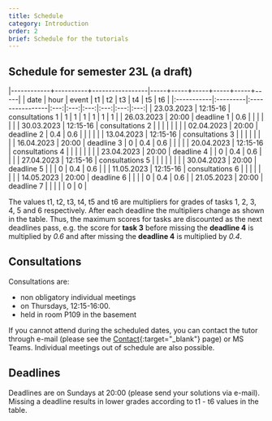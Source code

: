 ```yaml
---
title: Schedule
category: Introduction
order: 2
brief: Schedule for the tutorials
---
```


## Schedule for semester 23L (a draft)

|------------+----------+-----------------|-----+-----+-----+-----+-----+-----|
| date       | hour     | event           | t1  | t2  | t3  | t4  | t5  | t6  |
|:-----------|:---------|:----------------|:---:|:---:|:---:|:---:|:---:|:---:|
| 23.03.2023 | 12:15-16 | consultations 1 | 1   | 1   | 1   | 1   | 1   | 1   |
| 26.03.2023 | 20:00    | deadline 1      | 0.6 |     |     |     |     |     |
| 30.03.2023 | 12:15-16 | consultations 2 |     |     |     |     |     |     |
| 02.04.2023 | 20:00    | deadline 2      | 0.4 | 0.6 |     |     |     |     |
| 13.04.2023 | 12:15-16 | consultations 3 |     |     |     |     |     |     |
| 16.04.2023 | 20:00    | deadline 3      | 0   | 0.4 | 0.6 |     |     |     |
| 20.04.2023 | 12:15-16 | consultations 4 |     |     |     |     |     |     |
| 23.04.2023 | 20:00    | deadline 4      |     | 0   | 0.4 | 0.6 |     |     |
| 27.04.2023 | 12:15-16 | consultations 5 |     |     |     |     |     |     |
| 30.04.2023 | 20:00    | deadline 5      |     |     | 0   | 0.4 | 0.6 |     |
| 11.05.2023 | 12:15-16 | consultations 6 |     |     |     |     |     |     |
| 14.05.2023 | 20:00    | deadline 6      |     |     |     | 0   | 0.4 | 0.6 |
| 21.05.2023 | 20:00    | deadline 7      |     |     |     |     | 0   | 0   |

The values t1, t2, t3, t4, t5 and t6 are multipliers for grades of tasks 1, 2, 3, 4, 5 and 6 respectively. After each deadline the multipliers change as shown in the table. Thus, the maximum scores for tasks are discounted as the next deadlines pass, e.g. the score for **task 3** before missing the **deadline 4** is multiplied by *0.6* and after missing the **deadline 4** is multiplied by *0.4*.


## Consultations

Consultations are:
* non obligatory individual meetings
* on Thursdays, 12:15-16:00.
* held in room P109 in the basement

If you cannot attend during the scheduled dates, you can contact the tutor through e-mail (please see the [Contact]({{site.baseurl}}/01_introduction/03_contact){:target="_blank"} page) or MS Teams. Individual meetings out of schedule are also possible.


## Deadlines

Deadlines are on Sundays at 20:00 (please send your solutions via e-mail). Missing a deadline results in lower grades according to t1 - t6 values in the table.
